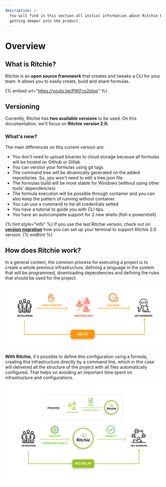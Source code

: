 ```yaml
---
description: >-
  You will find in this section all initial information about Ritchie before
  getting deeper into the product.
---
```


# Overview

## What is Ritchie?

Ritchie is an **open source framework** that creates and tweaks a CLI for your team. It allows you to easily create, build and share formulas.

{% embed url="https://youtu.be/PtKFco2pIqs" %}

## **Versioning** 

Currently, Ritchie has **two available versions** to be used. On this documentation, we'll focus on **Ritchie** **version 2.0.**

### **What's new?**

The main differences on this current version are: 

* You don't need to upload binaries to cloud storage because all formulas will be hosted on Github or Gitlab
* You can version your formulas using git tags 
* The command tree will be dinamically generated on the added repositories. So, you won't need to edit a tree.json file. 
* The formulas build will be more stable for Windows \(without using other tools' dependencies\)
* The formula execution will be possible through container and you can also keep the pattern of running without container. 
* You can use a command to list all credentials setted 
* You have a tutorial to guide you with CLI tips. 
* You have an autocomplete support for 2 new shells \(fish e powershell\)

{% hint style="info" %}
If you use the last Ritchie version, check out on [**version migration**]() how you can set up your terminal to support Ritchie 2.0 version.
{% endhint %}

## **How does Ritchie work?**

In a general context, the common process for executing a project is to create a whole previous infrastructure, defining a language in the system that will be programmed, downloading dependencies and defining the rules that should be used for the project.

![WITHOUT Ritchie](.gitbook/assets/en-sem-ritchie.png)

**With Ritchie**, it's possible to define this configuration using a formula, creating this infrastructure directly by a command line, which in this case will delivered all the structure of the project with all files automatically configured. That helps on avoiding an important time spent on infrastructure and configurations.

![WITH Ritchie](.gitbook/assets/en-com-ritchie.png)


